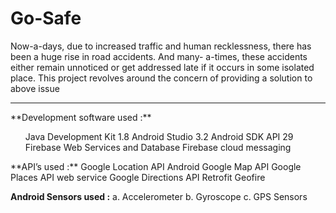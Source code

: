 # Go-Safe
Now-a-days, due to increased traffic and human recklessness, there has been a huge rise in road accidents. And many- a-times, these accidents either remain unnoticed or get addressed late if it occurs in some isolated place. This project revolves around the concern of providing a solution to above issue

<hr>
**Development software used :**
<ol>
Java Development Kit 1.8
Android Studio 3.2
Android SDK API 29
Firebase Web Services and Database
Firebase cloud messaging
</ol>
**API’s used :**
Google Location API
Android Google Map API
Google Places API web service
Google Directions API
Retrofit
Geofire

**Android Sensors used :**
a.	Accelerometer 
b.	Gyroscope
c.	GPS Sensors

